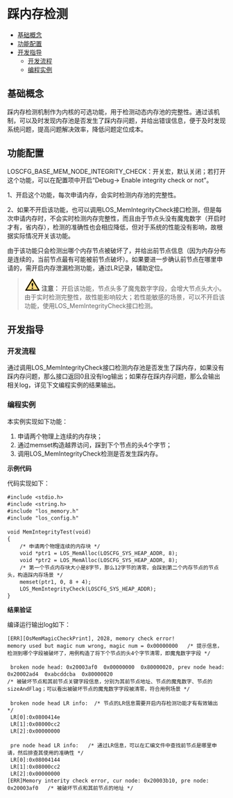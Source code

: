# 踩内存检测<a name="ZH-CN_TOPIC_0000001079036352"></a>

-   [基础概念](#section17368154517335)
-   [功能配置](#section4696190123420)
-   [开发指导](#section672362973417)
    -   [开发流程](#section026014863416)
    -   [编程实例](#section186311302356)


## 基础概念<a name="section17368154517335"></a>

踩内存检测机制作为内核的可选功能，用于检测动态内存池的完整性。通过该机制，可以及时发现内存池是否发生了踩内存问题，并给出错误信息，便于及时发现系统问题，提高问题解决效率，降低问题定位成本。

## 功能配置<a name="section4696190123420"></a>

LOSCFG\_BASE\_MEM\_NODE\_INTEGRITY\_CHECK：开关宏，默认关闭；若打开这个功能，可以在配置项中开启“Debug-\> Enable integrity check or not”。

1、开启这个功能，每次申请内存，会实时检测内存池的完整性。

2、如果不开启该功能，也可以调用LOS\_MemIntegrityCheck接口检测，但是每次申请内存时，不会实时检测内存完整性，而且由于节点头没有魔鬼数字（开启时才有，省内存），检测的准确性也会相应降低，但对于系统的性能没有影响，故根据实际情况开关该功能。

由于该功能只会检测出哪个内存节点被破坏了，并给出前节点信息（因为内存分布是连续的，当前节点最有可能被前节点破坏）。如果要进一步确认前节点在哪里申请的，需开启内存泄漏检测功能，通过LR记录，辅助定位。

>![](../public_sys-resources/icon-caution.gif) **注意：** 
>开启该功能，节点头多了魔鬼数字字段，会增大节点头大小。由于实时检测完整性，故性能影响较大；若性能敏感的场景，可以不开启该功能，使用LOS\_MemIntegrityCheck接口检测。

## 开发指导<a name="section672362973417"></a>

### 开发流程<a name="section026014863416"></a>

通过调用LOS\_MemIntegrityCheck接口检测内存池是否发生了踩内存，如果没有踩内存问题，那么接口返回0且没有log输出；如果存在踩内存问题，那么会输出相关log，详见下文编程实例的结果输出。

### 编程实例<a name="section186311302356"></a>

本实例实现如下功能：

1.  申请两个物理上连续的内存块；
2.  通过memset构造越界访问，踩到下个节点的头4个字节；
3.  调用LOS\_MemIntegrityCheck检测是否发生踩内存。

**示例代码**

代码实现如下：

```
#include <stdio.h>
#include <string.h>
#include "los_memory.h"
#include "los_config.h"

void MemIntegrityTest(void)
{
    /* 申请两个物理连续的内存块 */
    void *ptr1 = LOS_MemAlloc(LOSCFG_SYS_HEAP_ADDR, 8);
    void *ptr2 = LOS_MemAlloc(LOSCFG_SYS_HEAP_ADDR, 8);
    /* 第一个节点内存块大小是8字节，那么12字节的清零，会踩到第二个内存节点的节点头，构造踩内存场景 */
    memset(ptr1, 0, 8 + 4);
    LOS_MemIntegrityCheck(LOSCFG_SYS_HEAP_ADDR);
}
```

**结果验证**

编译运行输出log如下：

```
[ERR][OsMemMagicCheckPrint], 2028, memory check error!
memory used but magic num wrong, magic num = 0x00000000   /* 提示信息，检测到哪个字段被破坏了，用例构造了将下个节点的头4个字节清零，即魔鬼数字字段 */

 broken node head: 0x20003af0  0x00000000  0x80000020, prev node head: 0x20002ad4  0xabcddcba  0x80000020   
/* 被破坏节点和其前节点关键字段信息，分别为其前节点地址、节点的魔鬼数字、节点的sizeAndFlag；可以看出被破坏节点的魔鬼数字字段被清零，符合用例场景 */

 broken node head LR info:  /* 节点的LR信息需要开启内存检测功能才有有效输出 */
 LR[0]:0x0800414e
 LR[1]:0x08000cc2
 LR[2]:0x00000000

 pre node head LR info:   /* 通过LR信息，可以在汇编文件中查找前节点是哪里申请，然后排查其使用的准确性 */
 LR[0]:0x08004144
 LR[1]:0x08000cc2
 LR[2]:0x00000000
[ERR]Memory interity check error, cur node: 0x20003b10, pre node: 0x20003af0   /* 被破坏节点和其前节点的地址 */
```

